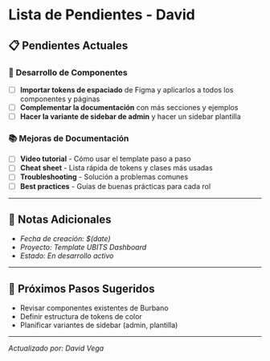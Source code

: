 # Lista de Pendientes - David

## 📋 **Pendientes Actuales**

### 🔧 **Desarrollo de Componentes**

- [ ] **Importar tokens de espaciado** de Figma y aplicarlos a todos los componentes y páginas
- [ ] **Complementar la documentación** con más secciones y ejemplos
- [ ] **Hacer la variante de sidebar de admin** y hacer un sidebar plantilla

### 📚 **Mejoras de Documentación**

- [ ] **Video tutorial** - Cómo usar el template paso a paso
- [ ] **Cheat sheet** - Lista rápida de tokens y clases más usadas
- [ ] **Troubleshooting** - Solución a problemas comunes
- [ ] **Best practices** - Guías de buenas prácticas para cada rol

---

## 📝 **Notas Adicionales**
- *Fecha de creación: $(date)*
- *Proyecto: Template UBITS Dashboard*
- *Estado: En desarrollo activo*

---

## 🎯 **Próximos Pasos Sugeridos**
- Revisar componentes existentes de Burbano
- Definir estructura de tokens de color
- Planificar variantes de sidebar (admin, plantilla)

---

*Actualizado por: David Vega*
